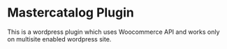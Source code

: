 # Mastercatalog Plugin
This is a wordpress plugin which uses Woocommerce API and works only on multisite enabled wordpress site. 
